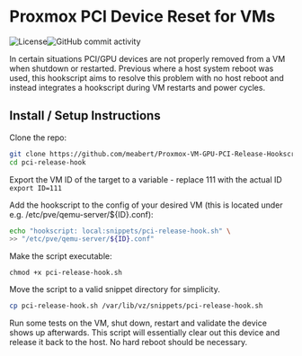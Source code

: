 # Proxmox PCI Device Reset for VMs #

![License](https://img.shields.io/badge/license-Apache%202.0-blue.svg)![GitHub commit activity](https://img.shields.io/github/commit-activity/t/meabert/Proxmox-VM-GPU-PCI-Release-Hookscript)

In certain situations PCI/GPU devices are not properly removed from a VM when
shutdown or restarted. Previous where a host system reboot was used, this
hookscript aims to resolve this problem with no host reboot and instead
integrates a hookscript during VM restarts and power cycles.

## Install / Setup Instructions ##

Clone the repo:

```bash
git clone https://github.com/meabert/Proxmox-VM-GPU-PCI-Release-Hookscript pci-release-hook
cd pci-release-hook
```

Export the VM ID of the target to a variable - replace 111 with
the actual ID ```export ID=111```


Add the hookscript to the config of your desired VM (this is located
under e.g. /etc/pve/qemu-server/${ID}.conf):

```bash
echo "hookscript: local:snippets/pci-release-hook.sh" \
>> "/etc/pve/qemu-server/${ID}.conf"

```
Make the script executable:

```chmod +x pci-release-hook.sh```

Move the script to a valid snippet directory for simplicity.

```bash
cp pci-release-hook.sh /var/lib/vz/snippets/pci-release-hook.sh
```
Run some tests on the VM, shut down, restart and validate the
device shows up afterwards. This script will essentially clear
out this device and release it back to the host. No hard reboot
should be necessary.
